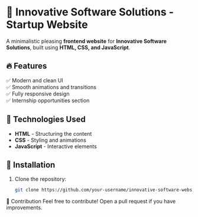 # 🚀 Innovative Software Solutions - Startup Website

A minimalistic pleasing **frontend website** for **Innovative Software Solutions**, built using **HTML, CSS, and JavaScript**.  

## 🔥 Features  
✅ Modern and clean UI  
✅ Smooth animations and transitions  
✅ Fully responsive design  
✅ Internship opportunities section  

## 📂 Technologies Used  
- **HTML** - Structuring the content  
- **CSS** - Styling and animations  
- **JavaScript** - Interactive elements  


## 🚀 Installation  
1. Clone the repository:  
   ```bash
   git clone https://github.com/your-username/innovative-software-website.git

🎯 Contribution
Feel free to contribute! Open a pull request if you have improvements.
